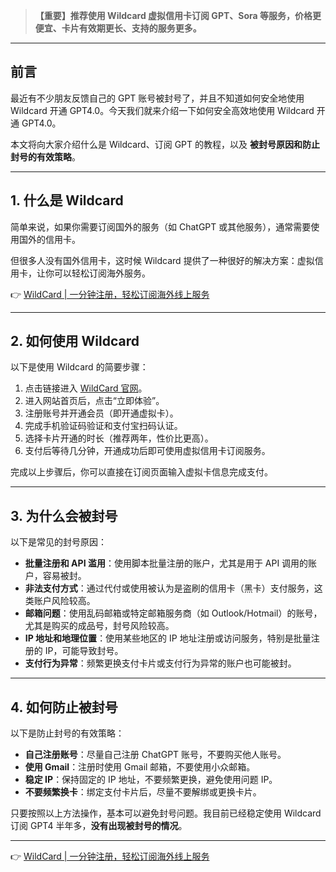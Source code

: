 > **【重要】推荐使用 Wildcard 虚拟信用卡订阅 GPT、Sora 等服务，价格更便宜、卡片有效期更长、支持的服务更多。**

---

## 前言

最近有不少朋友反馈自己的 GPT 账号被封号了，并且不知道如何安全地使用 Wildcard 开通 GPT4.0。今天我们就来介绍一下如何安全高效地使用 Wildcard 开通 GPT4.0。

本文将向大家介绍什么是 Wildcard、订阅 GPT 的教程，以及 **被封号原因和防止封号的有效策略**。

---

## 1. 什么是 Wildcard

简单来说，如果你需要订阅国外的服务（如 ChatGPT 或其他服务），通常需要使用国外的信用卡。

但很多人没有国外信用卡，这时候 Wildcard 提供了一种很好的解决方案：虚拟信用卡，让你可以轻松订阅海外服务。

👉 [WildCard | 一分钟注册，轻松订阅海外线上服务](https://bit.ly/bewildcard)

---

## 2. 如何使用 Wildcard

以下是使用 Wildcard 的简要步骤：

1. 点击链接进入 [WildCard 官网](https://bit.ly/bewildcard)。
2. 进入网站首页后，点击“立即体验”。
3. 注册账号并开通会员（即开通虚拟卡）。
4. 完成手机验证码验证和支付宝扫码认证。
5. 选择卡片开通的时长（推荐两年，性价比更高）。
6. 支付后等待几分钟，开通成功后即可使用虚拟信用卡订阅服务。

完成以上步骤后，你可以直接在订阅页面输入虚拟卡信息完成支付。

---

## 3. 为什么会被封号

以下是常见的封号原因：

- **批量注册和 API 滥用**：使用脚本批量注册的账户，尤其是用于 API 调用的账户，容易被封。
- **非法支付方式**：通过代付或使用被认为是盗刷的信用卡（黑卡）支付服务，这类账户风险较高。
- **邮箱问题**：使用乱码邮箱或特定邮箱服务商（如 Outlook/Hotmail）的账号，尤其是购买的成品号，封号风险较高。
- **IP 地址和地理位置**：使用某些地区的 IP 地址注册或访问服务，特别是批量注册的 IP，可能导致封号。
- **支付行为异常**：频繁更换支付卡片或支付行为异常的账户也可能被封。

---

## 4. 如何防止被封号

以下是防止封号的有效策略：

- **自己注册账号**：尽量自己注册 ChatGPT 账号，不要购买他人账号。
- **使用 Gmail**：注册时使用 Gmail 邮箱，不要使用小众邮箱。
- **稳定 IP**：保持固定的 IP 地址，不要频繁更换，避免使用问题 IP。
- **不要频繁换卡**：绑定支付卡片后，尽量不要解绑或更换卡片。

只要按照以上方法操作，基本可以避免封号问题。我目前已经稳定使用 Wildcard 订阅 GPT4 半年多，**没有出现被封号的情况**。

---

👉 [WildCard | 一分钟注册，轻松订阅海外线上服务](https://bit.ly/bewildcard)